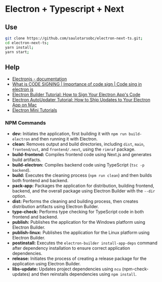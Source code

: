# Electron + Typescript + Next

## Use

```sh
git clone https://github.com/saulotarsobc/electron-next-ts.git;
cd electron-next-ts;
yarn install;
yarn start;
```

## Help

- [Electronjs - documentation](https://www.electronjs.org/pt/docs/latest/)
- [What is CODE SIGNING | Importance of code sign | Code sing in electron js](https://youtu.be/a27EtDuUGYg)
- [Electron Builder Tutorial: How to Sign Your Electron App's Code](https://youtu.be/WnipZaYslRc)
- [Electron AutoUpdater Tutorial: How to Ship Updates to Your Electron App on Mac](https://youtu.be/CtuV6hho2U0)
- [Electron Mini Tutorials](https://youtube.com/playlist?list=PL_2VhOvlMk4XLzvGgqbmjF9PkVgUGMDcJ&si=7r5qeWiby_1d6vCr)

### NPM Commands

- **dev:** Initiates the application, first building it with `npm run build-electron` and then running it with Electron.
- **clean:** Removes output and build directories, including `dist`, `main`, `frontend/out`, and `frontend/.next`, using the `rimraf` package.
- **build-frontend:** Compiles frontend code using Next.js and generates build artifacts.
- **build-electron:** Compiles backend code using TypeScript (`tsc -p backend`).
- **build:** Executes the cleaning process (`npm run clean`) and then builds both frontend and backend.
- **pack-app:** Packages the application for distribution, building frontend, backend, and the overall package using Electron Builder with the `--dir` option.
- **dist:** Performs the cleaning and building process, then creates distribution artifacts using Electron Builder.
- **type-check:** Performs type checking for TypeScript code in both frontend and backend.
- **publish:** Publishes the application for the Windows platform using Electron Builder.
- **publish-linux:** Publishes the application for the Linux platform using Electron Builder.
- **postinstall:** Executes the `electron-builder install-app-deps` command after dependency installation to ensure correct application dependencies.
- **release:** Initiates the process of creating a release package for the application using Electron Builder.
- **libs-update:** Updates project dependencies using `ncu` (npm-check-updates) and then reinstalls dependencies using `npm install`.
